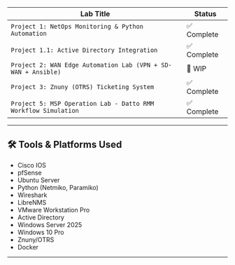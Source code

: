 | Lab Title                 | Status   |
|--------------------------|----------|
| `Project 1: NetOps Monitoring & Python Automation`          | ✅ Complete   |
| `Project 1.1: Active Directory Integration`          | ✅ Complete   |
| `Project 2: WAN Edge Automation Lab (VPN + SD-WAN + Ansible)`   | 🧩 WIP    |
| `Project 3: Znuny (OTRS) Ticketing System`          | ✅ Complete   |
| `Project 5: MSP Operation Lab - Datto RMM Workflow Simulation`   | ✅ Complete   |
---
## 🛠️ Tools & Platforms Used
- Cisco IOS
- pfSense
- Ubuntu Server
- Python (Netmiko, Paramiko)
- Wireshark
- LibreNMS
- VMware Workstation Pro
- Active Directory
- Windows Server 2025
- Windows 10 Pro
- Znuny/OTRS
- Docker
---
